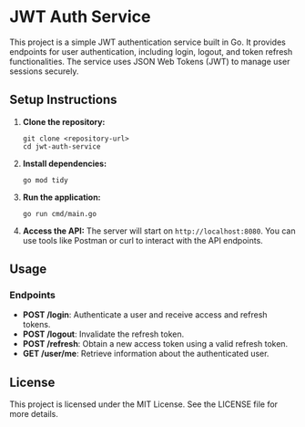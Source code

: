 # JWT Auth Service

This project is a simple JWT authentication service built in Go. It provides endpoints for user authentication, including login, logout, and token refresh functionalities. The service uses JSON Web Tokens (JWT) to manage user sessions securely.

## Setup Instructions

1. **Clone the repository:**
   ```
   git clone <repository-url>
   cd jwt-auth-service
   ```

2. **Install dependencies:**
   ```
   go mod tidy
   ```

3. **Run the application:**
   ```
   go run cmd/main.go
   ```

4. **Access the API:**
   The server will start on `http://localhost:8080`. You can use tools like Postman or curl to interact with the API endpoints.

## Usage

### Endpoints

- **POST /login**: Authenticate a user and receive access and refresh tokens.
- **POST /logout**: Invalidate the refresh token.
- **POST /refresh**: Obtain a new access token using a valid refresh token.
- **GET /user/me**: Retrieve information about the authenticated user.

## License

This project is licensed under the MIT License. See the LICENSE file for more details.